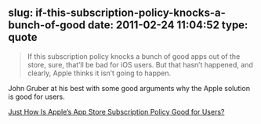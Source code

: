 slug: if-this-subscription-policy-knocks-a-bunch-of-good
date: 2011-02-24 11:04:52
type: quote
---

> If this subscription policy knocks a bunch of good apps out of the store, sure, that’ll be bad for iOS users. But that hasn’t happened, and clearly, Apple thinks it isn’t going to happen.

John Gruber at his best with some good arguments why the Apple solution is good for users.

 [Just How Is Apple’s App Store Subscription Policy Good for Users?](http://daringfireball.net/linked/2011/02/23/app-store-subscriptions)
